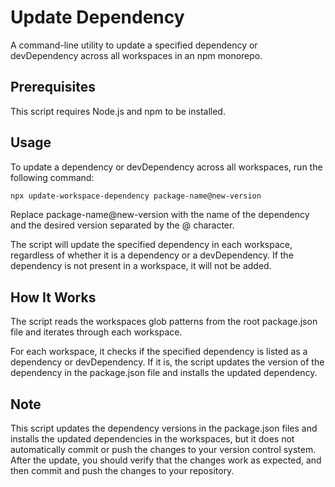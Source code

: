 # Update Dependency

A command-line utility to update a specified dependency or devDependency across all workspaces in an npm monorepo.

## Prerequisites

This script requires Node.js and npm to be installed.

## Usage

To update a dependency or devDependency across all workspaces, run the following command:

```bash
npx update-workspace-dependency package-name@new-version
```

Replace package-name@new-version with the name of the dependency and the desired version separated by the @ character.

The script will update the specified dependency in each workspace, regardless of whether it is a dependency or a devDependency. If the dependency is not present in a workspace, it will not be added.

## How It Works

The script reads the workspaces glob patterns from the root package.json file and iterates through each workspace.

For each workspace, it checks if the specified dependency is listed as a dependency or devDependency. If it is, the script updates the version of the dependency in the package.json file and installs the updated dependency.

## Note

This script updates the dependency versions in the package.json files and installs the updated dependencies in the workspaces, but it does not automatically commit or push the changes to your version control system. After the update, you should verify that the changes work as expected, and then commit and push the changes to your repository.
